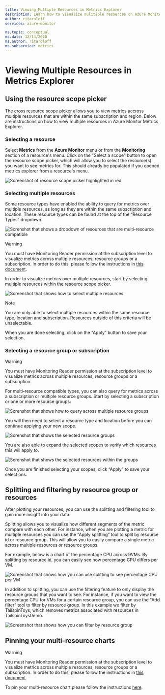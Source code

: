 ```yaml
---
title: Viewing Multiple Resources in Metrics Explorer
description: Learn how to visualize mulitiple resources on Azure Monitor Metrics Explorer
author: ritaroloff
services: azure-monitor

ms.topic: conceptual
ms.date: 12/14/2020
ms.author: ritaroloff
ms.subservice: metrics
---
```


# Viewing Multiple Resources in Metrics Explorer

## Using the resource scope picker

The cross resource scope picker allows you to view metrics accross multiple resources that are within the same subscription and region. Below are instructions on how to view multiple resources in Azure Monitor Metrics Explorer. 

### Selecting a resource 

Select **Metrics** from the **Azure Monitor** menu or from the **Monitoring** section of a resource's menu. Click on the "Select a scope" button to open the resource scope picker, which will allow you to select the resource(s) you want to see metrics for. This should already be populated if you opened metrics explorer from a resource's menu. 

![Screenshot of resource scope picker highlighted in red](./media/metrics-charts/019.png)

### Selecting multiple resources 

Some resource types have enabled the ability to query for metrics over multiple resources, as long as they are within the same subscription and location. These resource types can be found at the top of the “Resource Types” dropdown. 

![Screnshot that shows a dropdown of resources that are multi-resource compatible ](./media/metrics-charts/020.png)

> [!WARNING] 
> You must have Monitoring Reader permission at the subscription level to visualize metrics across multiple resources, resource groups or a subscription. In order to do this, please follow the instructions in [this document](https://docs.microsoft.com/azure/role-based-access-control/role-assignments-portal).

In order to visualize metrics over multiple resources, start by selecting multiple resources within the resource scope picker. 

![Screenshot that shows how to select multiple resources](./media/metrics-charts/021.png)

> [!NOTE]
> You are only able to select multiple resources within the same resource type, location and subscription. Resources outside of this criteria will be unselectable. 

When you are done selecting, click on the “Apply” button to save your selection. 

### Selecting a resource group or subscription 

> [!WARNING]
> You must have Monitoring Reader permission at the subscription level to visualize metrics across multiple resources, resource groups or a subscription. 

For multi-resource compatible types, you can also query for metrics across a subscription or multiple resource groups. Start by selecting a subscription or one or more resource groups: 

![Screnshot that shows how to query across multiple resource groups ](./media/metrics-charts/022.png)

You will then need to select a resource type and location before you can continue applying your new scope. 

![Screnshot that shows the selected resource groups ](./media/metrics-charts/023.png)

You are also able to expand the selected scopes to verify which resources this will apply to.

![Screnshot that shows the selected resources within the groups ](./media/metrics-charts/024.png)

Once you are finished selecting your scopes, click “Apply” to save your selections. 

## Splitting and filtering by resource group or resources

After plotting your resources, you can use the splitting and filtering tool to gain more insight into your data. 

Splitting allows you to visualize how different segments of the metric compare with each other. For instance, when you are plotting a metric for multiple resources you can use the “Apply splitting” tool to split by resource id or resource group. This will allow you to easily compare a single metric across multiple resources or resource groups.  

For example, below is a chart of the percentage CPU across 9VMs. By splitting by resource id, you can easily see how percentage CPU differs per VM. 

![Screenshot that shows how you can use splitting to see percentage CPU per VM](./media/metrics-charts/026.png)

In addition to splitting, you can use the filtering feature to only display the resource groups that you want to see.  For instance, if you want to view the percentage CPU for VMs for a certain resource group, you can use the "Add filter” tool to filter by resource group. In this example we filter by TailspinToys, which removes metrics associated with resources in TailspinToysDemo. 

![Screenshot that shows how you can filter by resource group](./media/metrics-charts/027.png)

## Pinning your multi-resource charts 

> [!WARNING] 
> You must have Monitoring Reader permission at the subscription level to visualize metrics across multiple resources, resource groups or a subscription. In order to do this, please follow the instructions in [this document](https://docs.microsoft.com/azure/role-based-access-control/role-assignments-portal). 

To pin your multi-resource chart please follow the instructions [here](https://docs.microsoft.com/azure/azure-monitor/platform/metrics-charts#create-alert-rules). 

